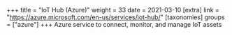 +++
title = "IoT Hub (Azure)"
weight = 33
date = 2021-03-10
[extra]
link = "https://azure.microsoft.com/en-us/services/iot-hub/"
[taxonomies]
groups = ["azure"]
+++
Azure service to connect, monitor, and manage IoT assets

